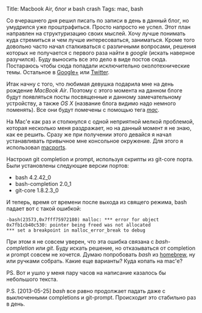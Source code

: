 Title: Macbook Air, блог и bash crash
Tags: mac, bash

Со вчерашнего дня решил писать по записи  в день в данный блог, но умудрился уже
проштрафиться. Просто напросто  не успел. Этот план  направлен на структуризацию
своих мыслей.  Хочу  лучше понимать куда стремиться и  чем лучше интересоваться,
заниматься. Кроме того довольно часто начал сталкиваться с различными вопросами,
решения которых не  получается с первого раза найти в  *google* (искать наверное
разучился). Буду выносить все это дело в виде постов сюда. Постараюсь чтобы сюда
попадали  исключительно околотехнические  темы.  Остальное  в [Google+][g+]  или
[Twitter][tw].

Итак начну  с того, что любимая  девушка подарила мне на  день рождение *MacBook
Air*. Поэтому с этого момента на данном блоге будут появляться посты посвященные
и данному замечательному устройству, а также  *OS X* (название блога видимо надо
немного поменять). Все они будут помечены с помощью тега [*mac*][mac].

На  Mac'е как  раз и  столкнулся с  одной неприятной  мелкой проблемой,  которая
несколько меня раздражает, но  на данный момент я не знаю,  как ее решить. Сразу
же при  получении этого девайся  я начал устанавливать привычное  мне консольное
окружение. Для этого я использовал [macports][ports].

Настроил  git completion  и prompt,  используя скрипты  из git-core  порта. Были
установлены следующие версии портов:

* bash 4.2.42_0
* bash-completion 2.0_1
* git-core 1.8.2.3_0

И теперь,  время от времени  после выхода из свящего  режима, bash падает  вот с
такой ошибкой:

    -bash(23573,0x7fff75972180) malloc: *** error for object 0x7fb1cb40c530: pointer being freed was not allocated
    *** set a breakpoint in malloc_error_break to debug

При этом  я не  совсем уверен,  что эта ошибка  связана с  *bash-completion* или
*git*.  Буду  искать решение, но отказываться  от completion и prompt  совсем не
хочется.   Думаю   попробовать  *bash*  из  [homebrew][brew],   ну  или  ручками
собрать. Какие еще варианты? Куда копать на mac'е?

PS. Вот и ушло у меня пару часов на написание казалось бы небольшого текста.

P.S.   [2013-05-25]  *bash* все  равно  продолжает  падать даже  с  выключенными
completions и git-prompt. Происходит это стабильно раз в день.

[mac]: http://puzan-linux.blogspot.ru/search/label/mac
[g+]: https://plus.google.com/100903917371621392768/posts
[tw]: https://twitter.com/puzan
[ports]: http://www.macports.org/
[brew]: http://mxcl.github.io/homebrew/
